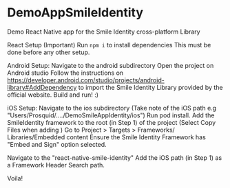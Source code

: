 # DemoAppSmileIdentity
Demo React Native app for the Smile Identity cross-platform Library

React Setup (Important)
Run `npm i` to install dependencies
This must be done before any other setup.

Android Setup:
Navigate to the android subdirectory
Open the project on Android studio
Follow the instructions on https://developer.android.com/studio/projects/android-library#AddDependency to import the Smile Identity Library provided by the official website.
Build and run! :)

iOS Setup:
Navigate to the ios subdirectory (Take note of the iOS path e.g "Users/Prosquid/..../DemoSmileAppIdentity/ios")
Run pod install.
Add the SmileIdentity framework to the root (in Step 1) of the project (Select Copy Files when adding )
Go to Project > Targets > Frameworks/ Libraries/Embedded content
Ensure the Smile Identity Framework has "Embed and Sign" option selected.

Navigate to the "react-native-smile-identity" Add the iOS path (in Step 1) as a Framework Header Search path.

Voila!



